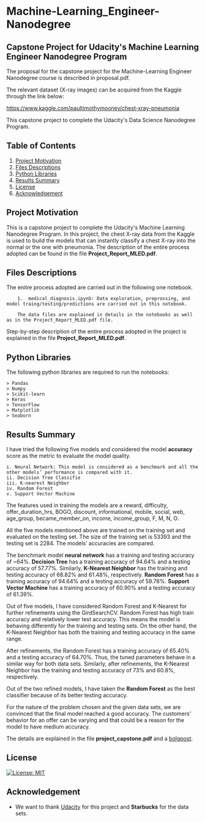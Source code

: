 # Machine-Learning_Engineer-Nanodegree
## Capstone Project for Udacity's Machine Learning Engineer Nanodegree Program

The proposal for the capstone project for the Machine-Learning Engineer Nanodegree course is described in proposal.pdf.

The relevant dataset (X-ray images) can be acquired from the Kaggle through the link below:

https://www.kaggle.com/paultimothymooney/chest-xray-pneumonia

This capstone project to complete the Udacity's Data Science Nanodegree Program. 

## Table of Contents

1. [Project Motivation](#project_motivation)
2. [Files Descriptions](#files_descriptions)
3. [Python Libraries](#python_libraries)
4. [Results Summary](#results_summary)
5. [License](#license)
6. [Acknowledgement](#acknowledgement)

<a name="project_motivation"></a>
## Project Motivation
This is a capstone project to complete the Udacity's Machine Learning Nanodegree Program. In this project, the chest X-ray data from the Kaggle is used to build the models that can instantly classify a chest X-ray into the normal or the one with pneumonia. The description of the entire process adopted can be found in the file   **Project_Report_MLED.pdf**.

<a name="files_descriptions"></a>
## Files Descriptions

The enitre process adopted are carried out in the following one notebook.
    
        1.  medical_diagnosis.ipynb: Data exploration, preprossing, and model traing/testing/predictions are carried out in this notebook.
        
        The data files are explained in details in the notebooks as well as in the Project_Report_MLED.pdf file.

Step-by-step description of the entire process adopted in the project is explained in the file **Project_Report_MLED.pdf**.

<a name="python_libraries"></a>
## Python Libraries

The following python libraries are required to run the notebooks:
        
	> Pandas
	> Numpy
	> Scikit-learn
	> Keras
	> TensorFlow
	> Matplotlib
	> Seaborn

	
<a name="results_summary"></a>
## Results Summary

I have tried the following five models and considered the model **accuracy** score as the metric to evaluate the model quality.

    i. Neural Network: This model is considered as a benchmark and all the other models’ performance is compared with it.
    ii. Decision Tree Classifie
    iii. K-nearest Neighbor
    iv. Random Forest
    v. Support Vector Machine
	    
The features used in training the models are a reward, difficulty, offer_duration_hrs, BOGO, discount, informational, mobile, social, web, age_group, became_member_on, income, income_group, F, M, N, O.


All the five models mentioned above are trained on the training set and evaluated on the testing set. The size of the training set is 53393 and the testing set is 2284. The models’ accuracies are compared.

The benchmark model **neural network** has a training and testing accuracy of ~64%. **Decision Tree** has a training accuracy of 94.64% and a testing accuracy of 57.77%. Similarly, **K-Nearest Neighbor** has the training and testing accuracy of 68.82% and 61.48%, respectively. **Random Forest** has a training accuracy of 94.64% and a testing accuracy of 59.76%. **Support Vector Machine** has a training accuracy of 60.90% and a testing accuracy of 61.39%.

Out of five models, I have considered Random Forest and K-Nearest for further refinements using the GirdSearchCV. Random Forest has high train accuracy and relatively lower test accuracy. This means the model is behaving differently for the training and testing sets. On the other hand, the K-Nearest Neighbor has both the training and testing accuracy in the same range. 

After refinements, the Random Forest has a training accuracy of 65.40% and a testing accuracy of 64.70%. Thus, the tuned parameters behave in a similar way for both data sets. Similarly, after refinements, the K-Nearest Neighbor has the training and testing accuracy of 73% and 60.8%, respectively. 

Out of the two refined models, I have taken the **Random Forest** as the best classifier because of its better testing accuracy. 

For the nature of the problem chosen and the given data sets, we are convinced that the final model reached a good accuracy. The customers’ behavior for an offer can be varying and that could be a reason for the model to have medium accuracy.

The details are explained in the file **project_capstone.pdf** and a [bolgpost](https://anup-pandey123.medium.com/starbucks-capstone-challenge-4a763b207985).

<a name="license"></a>
## License
[![License: MIT](https://img.shields.io/badge/License-MIT-yellow.svg)](https://opensource.org/licenses/MIT)


<a name="acknowledgement"></a>
## Acknowledgement
* We want to thank [Udacity](https://www.udacity.com/) for this project and **Starbucks** for the data sets.


